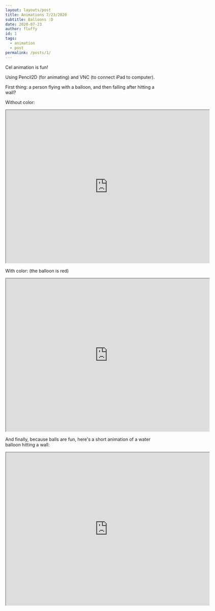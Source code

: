 ```yaml
---
layout: layouts/post
title: Animations 7/23/2020
subtitle: Balloons :D 
date: 2020-07-23
author: fluffy
id: 1
tags:
  - animation
  - post
permalink: /posts/1/
---
```


Cel animation is fun!

Using Pencil2D (for animating) and VNC (to connect iPad to computer).

First thing: a person flying with a balloon, and then falling after hitting a wall?

Without color:

<iframe src="https://drive.google.com/file/d/1gv4ckFXrbQD9fcCLbJ3ImawZYBh5m6nK/preview" width="640" height="480"></iframe>

With color: (the balloon is red)

<iframe src="https://drive.google.com/file/d/1SWtvw1zCwUIOhajQHt5qctOLjv_Xpy9J/preview" width="640" height="480"></iframe>

And finally, because balls are fun, here's a short animation of a water balloon hitting a wall:

<iframe src="https://drive.google.com/file/d/19p1XPVLccDRJ2OVYdMsqG52z1CdTuv3h/preview" width="640" height="480"></iframe>
